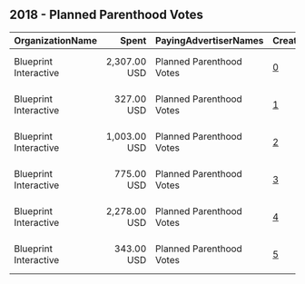 ## 2018 - Planned Parenthood Votes 
|OrganizationName|Spent|PayingAdvertiserNames|CreativeUrls|Impressions|Genders|AgeBrackets|CountryCodes|BillingAddresses|CandidateBallotInformation|
|:---|---:|:---|:---|---:|:---|:---|:---|:---|:---|
|Blueprint Interactive|2,307.00 USD|Planned Parenthood Votes|[0](https://www.snap.com/political-ads/asset/39bde1b750303e7f2ec5b8e016b305f11cfef0b899ebf9b0814ec7779dea6c85?mediaType=mp4)|631,708|FEMALE|18-34|united states|"1730 Rhode Island Ave NW Suite 1014,Washington,20036,US"||
|Blueprint Interactive|327.00 USD|Planned Parenthood Votes|[1](https://www.snap.com/political-ads/asset/817d60a8004375597dc93fa0adc993d2e0f2eebd779c0c8dda1b2a92d670823a?mediaType=jpg)|93,339|FEMALE|18-34|united states|"1730 Rhode Island Ave NW Suite 1014,Washington,20036,US"||
|Blueprint Interactive|1,003.00 USD|Planned Parenthood Votes|[2](https://www.snap.com/political-ads/asset/336c3622b61937ab705aaeffabbe8de5009b92c23d6240fa3c31c45d90fa67c8?mediaType=mp4)|215,828|FEMALE|18-34|united states|"1730 Rhode Island Ave NW Suite 1014,Washington,20036,US"||
|Blueprint Interactive|775.00 USD|Planned Parenthood Votes|[3](https://www.snap.com/political-ads/asset/a6977a9f59ad78390da8084ab4c57c56007a51f5511b696bd520a26460953895?mediaType=jpg)|229,754|FEMALE|18-34|united states|"1730 Rhode Island Ave NW Suite 1014,Washington,20036,US"||
|Blueprint Interactive|2,278.00 USD|Planned Parenthood Votes|[4](https://www.snap.com/political-ads/asset/f984566ab267f4783d057402974cd14195faee0e8d0d8e6c157b244d639ba446?mediaType=jpg)|686,585|FEMALE|18-34|united states|"1730 Rhode Island Ave NW Suite 1014,Washington,20036,US"||
|Blueprint Interactive|343.00 USD|Planned Parenthood Votes|[5](https://www.snap.com/political-ads/asset/a2896b062da580140d6fef2dc3616f0a6c49fc67bd76f3b87ac0b12168fe756d?mediaType=jpg)|111,587|FEMALE|18-34|united states|"1730 Rhode Island Ave NW Suite 1014,Washington,20036,US"||
